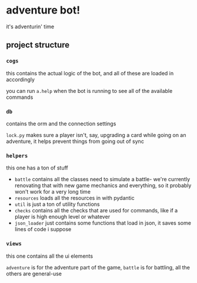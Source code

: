 # adventure bot!

it's adventurin' time

## project structure

### `cogs`

this contains the actual logic of the bot, and all of these are loaded in accordingly

you can run `a.help` when the bot is running to see all of the available commands

### `db`

contains the orm and the connection settings

`lock.py` makes sure a player isn't, say, upgrading a card while going on an adventure,
it helps prevent things from going out of sync

### `helpers`

this one has a ton of stuff

* `battle` contains all the classes need to simulate a battle- we're currently
  renovating that with new game mechanics and everything, so it probably won't work for a very long time
* `resources` loads all the resources in with pydantic
* `util` is just a ton of utility functions
* `checks` contains all the checks that are used for commands, like if a player is high enough level or whatever
* `json_loader` just contains some functions that load in json, it saves some lines of code i suppose

### `views`

this one contains all the ui elements

`adventure` is for the adventure part of the game, `battle` is for battling, all the others are general-use
